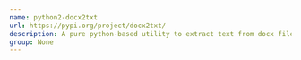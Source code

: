 ```yaml
---
name: python2-docx2txt
url: https://pypi.org/project/docx2txt/
description: A pure python-based utility to extract text from docx files.
group: None
---
```

